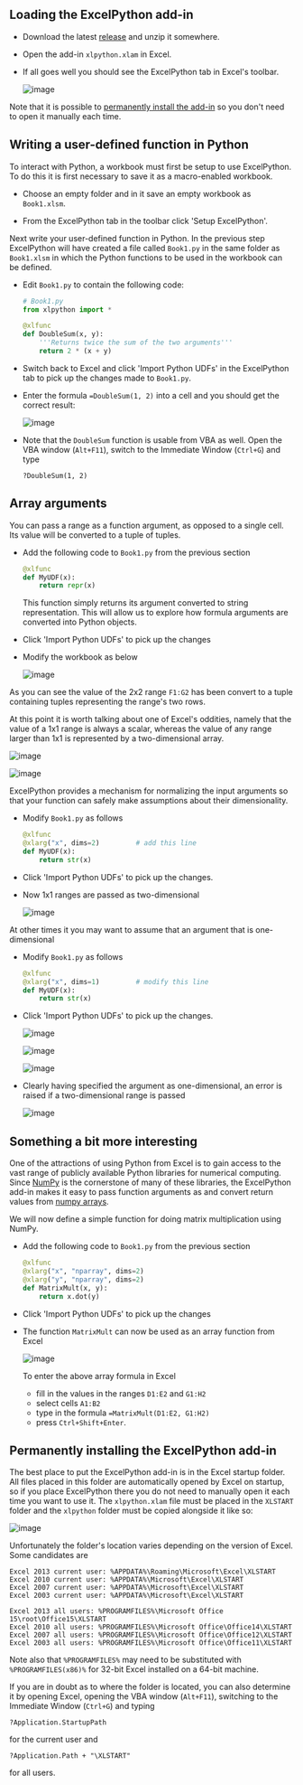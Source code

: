 ## Loading the ExcelPython add-in

* Download the latest [release](https://github.com/ericremoreynolds/excelpython/releases) and unzip it somewhere.

* Open the add-in `xlpython.xlam` in Excel.

* If all goes well you should see the ExcelPython tab in Excel's toolbar.

    ![image](https://cloud.githubusercontent.com/assets/5197585/3917034/3623f40a-2385-11e4-9754-5e3b924e38a9.png)

Note that it is possible to [permanently install the add-in](#permanently-installing-the-excelpython-add-in) so you don't need to open it manually each time.

## Writing a user-defined function in Python

To interact with Python, a workbook must first be setup to use ExcelPython. To do this it is first necessary to save it as a macro-enabled workbook.

* Choose an empty folder and in it save an empty workbook as `Book1.xlsm`.

* From the ExcelPython tab in the toolbar click 'Setup ExcelPython'.

Next write your user-defined function in Python. In the previous step ExcelPython will have created a file called `Book1.py` in the same folder as `Book1.xlsm` in which the Python functions to be used in the workbook can be defined. 

* Edit `Book1.py` to contain the following code:

    ```python
    # Book1.py
    from xlpython import *
    
    @xlfunc
    def DoubleSum(x, y):
    	'''Returns twice the sum of the two arguments'''
    	return 2 * (x + y)
    ```

* Switch back to Excel and click 'Import Python UDFs' in the ExcelPython tab to pick up the changes made to `Book1.py`.

* Enter the formula `=DoubleSum(1, 2)` into a cell and you should get the correct result:

    ![image](https://cloud.githubusercontent.com/assets/5197585/3917596/e5365b3c-238e-11e4-8bce-0d97caceca2e.png)
    
* Note that the `DoubleSum` function is usable from VBA as well. Open the VBA window (`Alt+F11`), switch to the Immediate Window (`Ctrl+G`) and type

    ```
    ?DoubleSum(1, 2)
    ```
    
## Array arguments

You can pass a range as a function argument, as opposed to a single cell. Its value will be converted to a tuple of tuples.

* Add the following code to `Book1.py` from the previous section

    ```python
    @xlfunc
    def MyUDF(x):
        return repr(x)
    ```
    
    This function simply returns its argument converted to string representation. This will allow us to explore how formula arguments are converted into Python objects.
    
* Click 'Import Python UDFs' to pick up the changes

* Modify the workbook as below

    ![image](https://cloud.githubusercontent.com/assets/5197585/3918899/302a5790-23a0-11e4-80fe-7c75b63c4225.png)

As you can see the value of the 2x2 range `F1:G2` has been convert to a tuple containing tuples representing the range's two rows.

At this point it is worth talking about one of Excel's oddities, namely that the value of a 1x1 range is always a scalar, whereas the value of any range larger than 1x1 is represented by a two-dimensional array.

![image](https://cloud.githubusercontent.com/assets/5197585/3918954/f2a67fce-23a0-11e4-810d-52870204e77f.png)

![image](https://cloud.githubusercontent.com/assets/5197585/3918991/7e2187ec-23a1-11e4-8fd8-6405c3bbc7b7.png)

ExcelPython provides a mechanism for normalizing the input arguments so that your function can safely make assumptions about their dimensionality.

* Modify `Book1.py` as follows

    ```python
    @xlfunc
    @xlarg("x", dims=2)         # add this line
    def MyUDF(x):
    	return str(x)
    ```
    
* Click 'Import Python UDFs' to pick up the changes.

* Now 1x1 ranges are passed as two-dimensional

    ![image](https://cloud.githubusercontent.com/assets/5197585/3919574/8c257714-23aa-11e4-82d5-97da8b5a5fb2.png)

At other times it you may want to assume that an argument that is one-dimensional

* Modify `Book1.py` as follows

    ```python
    @xlfunc
    @xlarg("x", dims=1)         # modify this line
    def MyUDF(x):
    	return str(x)
    ```
    
* Click 'Import Python UDFs' to pick up the changes.

    ![image](https://cloud.githubusercontent.com/assets/5197585/3919614/54cedaa2-23ab-11e4-8ba9-56dcd86815ad.png)

    ![image](https://cloud.githubusercontent.com/assets/5197585/3919622/6b5ed790-23ab-11e4-9dce-52b45bb72717.png)

    ![image](https://cloud.githubusercontent.com/assets/5197585/3919656/00f96f9a-23ac-11e4-8d7c-c1ae1896002e.png)

* Clearly having specified the argument as one-dimensional, an error is raised if a two-dimensional range is passed

    ![image](https://cloud.githubusercontent.com/assets/5197585/3919669/379cdd66-23ac-11e4-8e47-dfe333143a45.png)

## Something a bit more interesting

One of the attractions of using Python from Excel is to gain access to the vast range of publicly available Python libraries for numerical computing. Since [NumPy](http://www.numpy.org/) is the cornerstone of many of these libraries, the ExcelPython add-in makes it easy to pass function arguments as and convert return values from [numpy arrays](http://docs.scipy.org/doc/numpy/reference/generated/numpy.array.html).

We will now define a simple function for doing matrix multiplication using NumPy.

* Add the following code to `Book1.py` from the previous section

    ```python
    @xlfunc
    @xlarg("x", "nparray", dims=2)
    @xlarg("y", "nparray", dims=2)
    def MatrixMult(x, y):
        return x.dot(y)
    ```
    
* Click 'Import Python UDFs' to pick up the changes

* The function `MatrixMult` can now be used as an array function from Excel

    ![image](https://cloud.githubusercontent.com/assets/5197585/3918420/9ab74be2-2399-11e4-9b55-8a8005afeabc.png)

    To enter the above array formula in Excel
    * fill in the values in the ranges `D1:E2` and `G1:H2` 
    * select cells `A1:B2`
    * type in the formula `=MatrixMult(D1:E2, G1:H2)`
    * press `Ctrl+Shift+Enter`.

## Permanently installing the ExcelPython add-in

The best place to put the ExcelPython add-in is in the Excel startup folder. All files placed in this folder are automatically opened by Excel on startup, so if you place ExcelPython there you do not need to manually open it each time you want to use it. The `xlpython.xlam` file must be placed in the `XLSTART` folder and the `xlpython` folder must be copied alongside it like so:

![image](https://cloud.githubusercontent.com/assets/5197585/3917303/0ef6b35e-238a-11e4-9017-ab8cdb74719d.png)

Unfortunately the folder's location varies depending on the version of Excel. Some candidates are

    Excel 2013 current user: %APPDATA%\Roaming\Microsoft\Excel\XLSTART
    Excel 2010 current user: %APPDATA%\Microsoft\Excel\XLSTART
    Excel 2007 current user: %APPDATA%\Microsoft\Excel\XLSTART
    Excel 2003 current user: %APPDATA%\Microsoft\Excel\XLSTART

    Excel 2013 all users: %PROGRAMFILES%\Microsoft Office 15\root\Office15\XLSTART
    Excel 2010 all users: %PROGRAMFILES%\Microsoft Office\Office14\XLSTART
    Excel 2007 all users: %PROGRAMFILES%\Microsoft Office\Office12\XLSTART
    Excel 2003 all users: %PROGRAMFILES%\Microsoft Office\Office11\XLSTART
    
Note also that `%PROGRAMFILES%` may need to be substituted with `%PROGRAMFILES(x86)%` for 32-bit Excel installed on a 64-bit machine.

If you are in doubt as to where the folder is located, you can also determine it by opening Excel, opening the VBA window (`Alt+F11`), switching to the Immediate Window (`Ctrl+G`) and typing

    ?Application.StartupPath

for the current user and

    ?Application.Path + "\XLSTART"
    
for all users.

